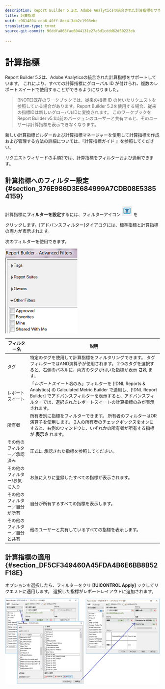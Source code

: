 ```yaml
---
description: Report Builder 5.2は、Adobe Analyticsの統合された計算指標をサポートしています。 これにより、すべての計算指標にグローバル ID が付けられ、複数のレポートスイートで使用することができるようになりました。
title: 計算指標
uuid: c9814894-cda6-40ff-8ec4-3ab2c1908ebc
translation-type: tm+mt
source-git-commit: 96ddfa863fae6044131e27a6d1cddd62d50223eb

---
```



# 計算指標

Report Builder 5.2は、Adobe Analyticsの統合された計算指標をサポートしています。 これにより、すべての計算指標にグローバル ID が付けられ、複数のレポートスイートで使用することができるようになりました。

>[!NOTE]既存のワークブックでは、従来の指標 ID の付いたリクエストを参照している場合があります。Report Builder 5.2を使用する場合、従来の指標IDは新しいグローバルIDに変換されます。 このワークブックをReport Builder v5.1以前のバージョンのユーザーと共有すると、そのユーザーは計算指標を表示できなくなります。

新しい計算指標ビルダーおよび計算指標マネージャーを使用して計算指標を作成および管理する方法の詳細については、『計算指標ガイド [](https://marketing.adobe.com/resources/help/ja_JP/analytics/calcmetrics) 』を参照してください。

リクエストウィザードの手順2では、計算指標をフィルターおよび適用できます。

## 計算指標へのフィルター設定 {#section_376E986D3E684999A7CDB08E53854159}

計算指標に&#x200B;**フィルターを設定**&#x200B;するには、フィルターアイコン ![](assets/segment_filter.png) を

クリックします。[アドバンスフィルター]ダイアログには、標準指標と計算指標の両方が表示されます。

次のフィルターを使用できます。

![](assets/advanced_filters.png)

| フィルター名 | 説明 |
|---|---|
| タグ | 特定のタグを使用して計算指標をフィルタリングできます。 タグフィルターではAND演算子が使用されます。 2つのタグを選択すると、右側のパネルに、両方のタグが付いた指標が表示 **され** ます。 |
| レポートスイート | 「*レポートスイート名*&#x200B;のみ」フィルターを [!DNL Reports & Analytics] の Calculated Metric Builder で適用し、[!DNL Report Builder] でアドバンスフィルターを表示すると、アドバンスフィルターでは、選択されたレポートスイートの計算指標のみが表示されます。 |
| 所有者 | 所有者別に指標をフィルターできます。 所有者のフィルターはOR演算子を使用します。 2人の所有者のチェックボックスをオンにすると、右側のウィンドウに、いずれかの所有者が所有する指標が **表示さ** れます。 |
| その他のフィルター／承認済み | 正式に 承認された指標を参照してください。 |
| その他のフィルター/お気に入り | お気に入りに登録したすべての指標が表示されます。 |
| その他のフィルター／自分が所有 | 自分が所有するすべての指標を表示します。 |
| その他のフィルター／自分と共有 | 他のユーザーと共有しているすべての指標を表示します。 |

## 計算指標の適用 {#section_DF5CF349460A45FDA4B6E6BB8B52F18E}

オプションを選択したら、フィルターをクリ **[!UICONTROL Apply]** ックしてリクエストに適用します。 選択した指標がレポートレイアウトに追加されます。

![](assets/filtering_for_metric.png)


